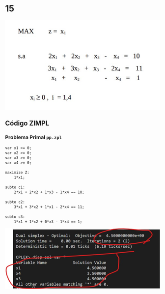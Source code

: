 # 15

![image](resources/ex.jpg)

## Código ZIMPL

### Problema Primal `pp.zpl`

    var x1 >= 0;
    var x2 >= 0;
    var x3 >= 0;
    var x4 >= 0;

    maximize Z:
        1*x1;

    subto c1:
        2*x1 + 2*x2 + 1*x3 - 1*x4 == 10;

    subto c2:
        3*x1 + 3*x2 + 1*x1 - 2*x4 == 11;

    subto c3:
        1*x1 + 1*x2 + 0*x3 - 1*x4 == 1;

![image](resources/sol.jpg)
